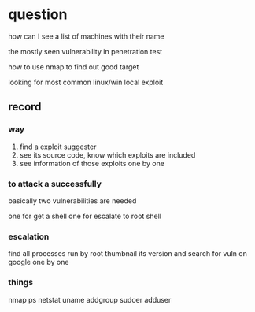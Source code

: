 # question

how can I see a list of machines with their name

the mostly seen vulnerability in penetration test

how to use nmap to find out good target



looking for most common linux/win local exploit

## record

### way 

1. find a exploit suggester
2. see its source code, know which exploits are included
3. see information of those exploits one by one

### to attack a successfully 

basically two vulnerabilities are needed

one for get a shell
one for escalate to root shell


### escalation

find all processes run by root
thumbnail its version
and search for vuln on google one by one 

### things 

nmap 
ps
netstat
uname
addgroup
sudoer
adduser


